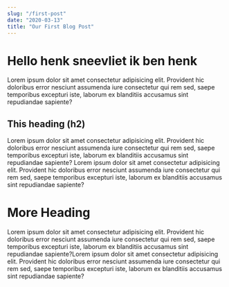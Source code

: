 ```yaml
---
slug: "/first-post"
date: "2020-03-13"
title: "Our First Blog Post"
---
```


# Hello henk sneevliet ik ben henk

Lorem ipsum dolor sit amet consectetur adipisicing elit. Provident hic
doloribus error nesciunt assumenda iure consectetur qui rem sed, saepe
temporibus excepturi iste, laborum ex blanditiis accusamus sint
repudiandae sapiente?

## This heading (h2)

Lorem ipsum dolor sit amet consectetur adipisicing elit. Provident hic
doloribus error nesciunt assumenda iure consectetur qui rem sed, saepe
temporibus excepturi iste, laborum ex blanditiis accusamus sint
repudiandae sapiente?
Lorem ipsum dolor sit amet consectetur adipisicing elit. Provident hic
doloribus error nesciunt assumenda iure consectetur qui rem sed, saepe
temporibus excepturi iste, laborum ex blanditiis accusamus sint
repudiandae sapiente?

# More Heading

Lorem ipsum dolor sit amet consectetur adipisicing elit. Provident hic
doloribus error nesciunt assumenda iure consectetur qui rem sed, saepe
temporibus excepturi iste, laborum ex blanditiis accusamus sint
repudiandae sapiente?Lorem ipsum dolor sit amet consectetur adipisicing elit. Provident hic
doloribus error nesciunt assumenda iure consectetur qui rem sed, saepe
temporibus excepturi iste, laborum ex blanditiis accusamus sint
repudiandae sapiente?

